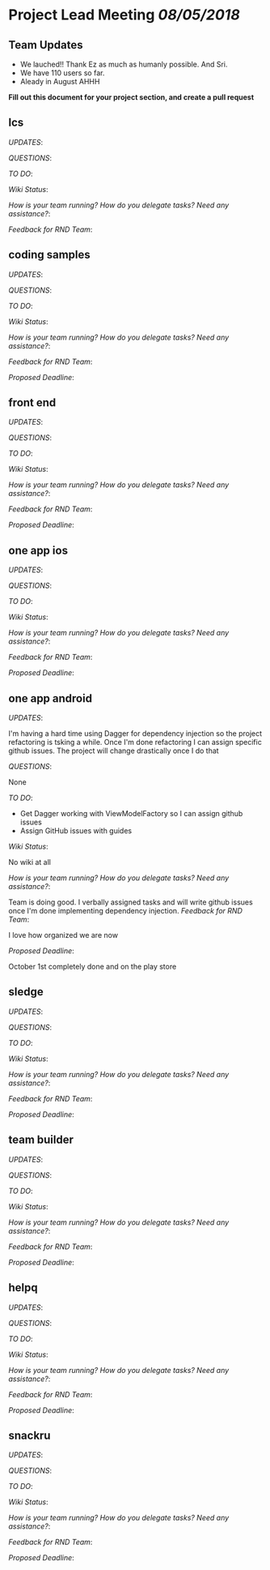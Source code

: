 # Project Lead Meeting *08/05/2018*
## Team Updates
* We lauched!! Thank Ez as much as humanly possible. And Sri.
* We have 110 users so far.
* Aleady in August AHHH

**Fill out this document for your project section, and create a pull request**

## lcs

_UPDATES_:

_QUESTIONS_:

_TO DO_:

_Wiki Status_:

_How is your team running?  How do you delegate tasks? Need any assistance?_:

_Feedback for RND Team_:


## coding samples

_UPDATES_:

_QUESTIONS_:

_TO DO_:

_Wiki Status_:

_How is your team running?  How do you delegate tasks? Need any assistance?_:

_Feedback for RND Team_:

_Proposed Deadline_:

## front end

_UPDATES_:

_QUESTIONS_:

_TO DO_:

_Wiki Status_:

_How is your team running?  How do you delegate tasks? Need any assistance?_:

_Feedback for RND Team_:

_Proposed Deadline_:

## one app ios

_UPDATES_: 

_QUESTIONS_: 

_TO DO_:

_Wiki Status_:

_How is your team running?  How do you delegate tasks? Need any assistance?_:

_Feedback for RND Team_:

_Proposed Deadline_:
 
## one app android

_UPDATES_:

I'm having a hard time using Dagger for dependency injection so the project refactoring is tsking a while. Once I'm done refactoring I can assign specific github issues. The project will change drastically once I do that

_QUESTIONS_:

None

_TO DO_:

* Get Dagger working with ViewModelFactory so I can assign github issues
* Assign GitHub issues with guides

_Wiki Status_:

No wiki at all



_How is your team running?  How do you delegate tasks? Need any assistance?_:

Team is doing good. I verbally assigned tasks and will write github issues once I'm done implementing dependency injection.
_Feedback for RND Team_:

I love how organized we are now

_Proposed Deadline_:

October 1st completely done and on the play store

## sledge

_UPDATES_:

_QUESTIONS_:

_TO DO_:

_Wiki Status_:

_How is your team running?  How do you delegate tasks? Need any assistance?_:

_Feedback for RND Team_:

_Proposed Deadline_:

## team builder

_UPDATES_:

_QUESTIONS_:

_TO DO_:

_Wiki Status_:

_How is your team running?  How do you delegate tasks? Need any assistance?_:

_Feedback for RND Team_:

_Proposed Deadline_:

## helpq

_UPDATES_:

_QUESTIONS_:

_TO DO_:

_Wiki Status_:

_How is your team running?  How do you delegate tasks? Need any assistance?_:

_Feedback for RND Team_:

_Proposed Deadline_:

## snackru

_UPDATES_:

_QUESTIONS_:

_TO DO_:

_Wiki Status_:

_How is your team running?  How do you delegate tasks? Need any assistance?_:

_Feedback for RND Team_:

_Proposed Deadline_:
